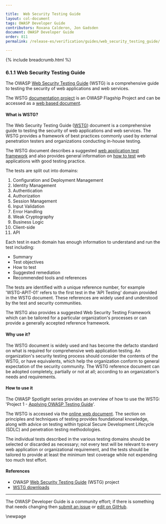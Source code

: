 ```yaml
---

title:  Web Security Testing Guide
layout: col-document
tags: OWASP Developer Guide
contributors: Roxana Calderon, Jon Gadsden
document: OWASP Developer Guide
order: 811
permalink: /release-es/verification/guides/web_security_testing_guide/

---
```


{% include breadcrumb.html %}

### 6.1.1 Web Security Testing Guide

The OWASP [Web Security Testing Guide][wstg] (WSTG) is a comprehensive guide to testing the security of
web applications and web services.

The WSTG [documentation project][wstg] is an OWASP Flagship Project
and can be accessed as a [web based document][wstg-latest].

#### What is WSTG?

The Web Security Testing Guide ([WSTG][wstg]) document is a comprehensive guide to testing the security
of web applications and web services.
The WSTG provides a framework of best practices commonly used by external penetration testers
and organizations conducting in-house testing.

The WSTG document describes a suggested [web application test framework][wstg-framework]
and also provides general information on [how to test][wstg-howto] web applications with good testing practice.

The tests are split out into domains:

1. Configuration and Deployment Management
2. Identity Management
3. Authentication
4. Authorization
5. Session Management
6. Input Validation
7. Error Handling
8. Weak Cryptography
9. Business Logic
10. Client-side
11. API

Each test in each domain has enough information to understand and run the test including:

* Summary
* Test objectives
* How to test
* Suggested remediation
* Recommended tools and references

The tests are identified with a unique reference number,
for example 'WSTG-APIT-01' refers to the first test in the 'API Testing' domain provided in the WSTG document.
These references are widely used and understood by the test and security communities.

The WSTG also provides a suggested Web Security Testing Framework which can be tailored
for a particular organization's processes or can provide a generally accepted reference framework.

#### Why use it?

The WSTG document is widely used and has become the defacto standard on
what is required for comprehensive web application testing.
An organization's security testing process should consider the contents of the WSTG, or have equivalents,
which help the organization conform to general expectation of the security community.
The WSTG reference document can be adopted completely, partially or not at all;
according to an organization's needs and requirements.

#### How to use it

The OWASP Spotlight series provides an overview of how to use the WSTG:
'Project 1 - [Applying OWASP Testing Guide][spotlight01]'.

The WSTG is accessed via the [online web document][wstg-latest].
The section on principles and techniques of testing provides foundational knowledge,
along with advice on testing within typical Secure Development Lifecycle (SDLC) and penetration testing methodologies.

The individual tests described in the various testing domains should be selected or discarded as necessary;
not every test will be relevant to every web application or organizational requirement,
and the tests should be tailored to provide at least the minimum test coverage while not expending too much test effort.

#### References

* OWASP [Web Security Testing Guide][wstg] (WSTG) project
* [WSTG downloads][wstg-latest]

----

The OWASP Developer Guide is a community effort; if there is something that needs changing
then [submit an issue][issue080101] or [edit on GitHub][edit080101].

[edit080101]: https://github.com/OWASP/www-project-developer-guide/blob/main/draft/08-verification/01-guides/01-wstg.md
[issue080101]: https://github.com/OWASP/www-project-developer-guide/issues/new?labels=content&template=request.md&title=Update:%2008-verification/01-guides/01-wstg
[spotlight01]: https://youtu.be/bxQPePVDbQk
[wstg]: https://owasp.org/www-project-web-security-testing-guide/
[wstg-framework]: https://owasp.org/www-project-web-security-testing-guide/latest/3-The_OWASP_Testing_Framework/0-The_Web_Security_Testing_Framework
[wstg-howto]: https://owasp.org/www-project-web-security-testing-guide/latest/4-Web_Application_Security_Testing/
[wstg-latest]: https://owasp.org/www-project-web-security-testing-guide/stable/

\newpage
